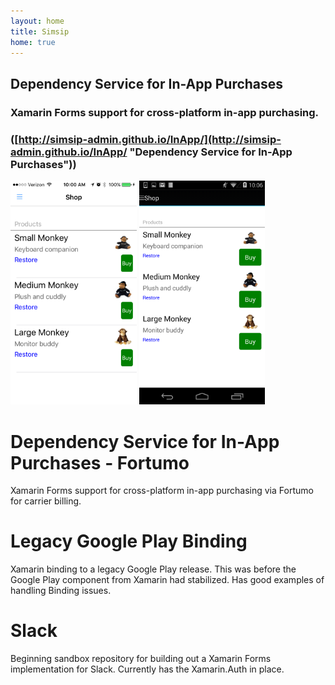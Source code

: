 ```yaml
---
layout: home
title: Simsip
home: true
---
```


## Dependency Service for In-App Purchases
### Xamarin Forms support for cross-platform in-app purchasing.

### ([http://simsip-admin.github.io/InApp/](http://simsip-admin.github.io/InApp/ "Dependency Service for In-App Purchases"))

<img src="images/screenshot-ios-inapp.PNG" width="40%">  <img src="images/screenshot-android-inapp.png" width="40%">

# Dependency Service for In-App Purchases - Fortumo

Xamarin Forms support for cross-platform in-app purchasing via Fortumo for carrier billing.

# Legacy Google Play Binding
Xamarin binding to a legacy Google Play release. This was before the Google Play component from Xamarin had stabilized. Has good examples of handling Binding issues.

# Slack
Beginning sandbox repository for building out a Xamarin Forms implementation for Slack. Currently has the Xamarin.Auth in place.



